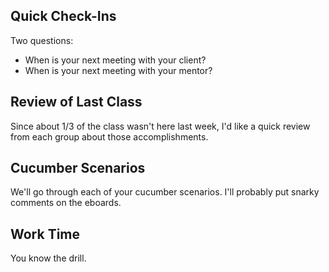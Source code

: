 Quick Check-Ins
---------------

Two questions:

* When is your next meeting with your client?
* When is your next meeting with your mentor?

Review of Last Class
--------------------

Since about 1/3 of the class wasn't here last week, I'd like a quick
review from each group about those accomplishments.

Cucumber Scenarios
------------------

We'll go through each of your cucumber scenarios.  I'll probably put
snarky comments on the eboards.

Work Time
---------

You know the drill.  
